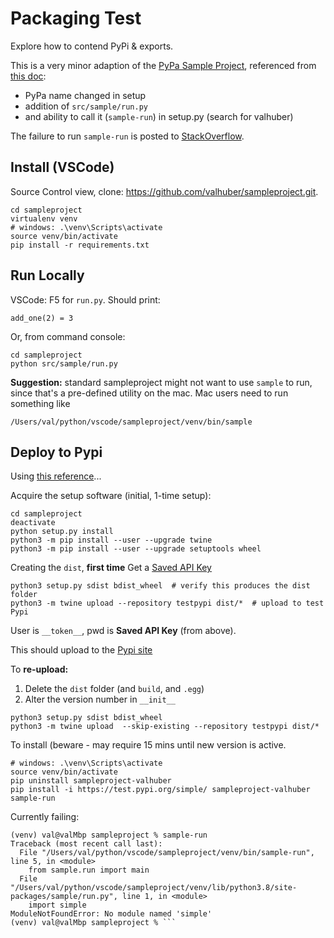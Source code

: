 # Packaging Test
Explore how to contend PyPi & exports.

This is a very minor adaption of the [PyPa Sample Project](https://github.com/pypa/sampleproject), referenced from [this doc](https://packaging.python.org/guides/distributing-packages-using-setuptools/):
* PyPa name changed in setup
* addition of ```src/sample/run.py```
* and ability to call it (```sample-run```) in setup.py (search for valhuber)

The failure to run ```sample-run``` is posted to [StackOverflow](https://stackoverflow.com/questions/63363476/pypi-installed-app-fails-with-modulenotfound).

## Install (VSCode)
Source Control view, clone: https://github.com/valhuber/sampleproject.git.
```
cd sampleproject
virtualenv venv
# windows: .\venv\Scripts\activate
source venv/bin/activate
pip install -r requirements.txt
```

## Run Locally

VSCode: F5 for `run.py`. Should print:
```
add_one(2) = 3
```
Or, from command console:
```
cd sampleproject
python src/sample/run.py
```

__Suggestion:__ standard sampleproject might not want to use ```sample``` to run, since that's a pre-defined utility on the mac.  Mac users need to run something like 
```
/Users/val/python/vscode/sampleproject/venv/bin/sample
```

## Deploy to Pypi
Using [this reference](https://packaging.python.org/tutorials/packaging-projects/)...

Acquire the setup software (initial, 1-time setup):
```
cd sampleproject
deactivate
python setup.py install
python3 -m pip install --user --upgrade twine
python3 -m pip install --user --upgrade setuptools wheel
```

Creating the `dist`, **first time**
Get a [Saved API Key](https://test.pypi.org/manage/account/#api-tokens)

```
python3 setup.py sdist bdist_wheel  # verify this produces the dist folder
python3 -m twine upload --repository testpypi dist/*  # upload to test Pypi
```
User is `__token__`, pwd is **Saved API Key** (from above).

This should upload to the [Pypi site](https://test.pypi.org/project/sampleproject-valhuber/)

To **re-upload:**
1. Delete the `dist` folder (and `build`, and `.egg`)
2. Alter the version number in `__init__`
```
python3 setup.py sdist bdist_wheel
python3 -m twine upload  --skip-existing --repository testpypi dist/*
```

To install (beware - may require 15 mins until new version is active.

```
# windows: .\venv\Scripts\activate
source venv/bin/activate
pip uninstall sampleproject-valhuber
pip install -i https://test.pypi.org/simple/ sampleproject-valhuber
sample-run
```

Currently failing:

```
(venv) val@valMbp sampleproject % sample-run
Traceback (most recent call last):
  File "/Users/val/python/vscode/sampleproject/venv/bin/sample-run", line 5, in <module>
    from sample.run import main
  File "/Users/val/python/vscode/sampleproject/venv/lib/python3.8/site-packages/sample/run.py", line 1, in <module>
    import simple
ModuleNotFoundError: No module named 'simple'
(venv) val@valMbp sampleproject % ```
